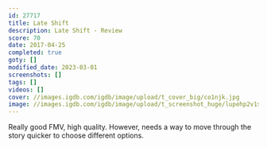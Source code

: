 ```yaml
---
id: 27717
title: Late Shift
description: Late Shift - Review
score: 70
date: 2017-04-25
completed: true
goty: []
modified_date: 2023-03-01
screenshots: []
tags: []
videos: []
cover: //images.igdb.com/igdb/image/upload/t_cover_big/co1njk.jpg
image: //images.igdb.com/igdb/image/upload/t_screenshot_huge/lupehp2v1sye9qqaz8sj.jpg
---
```

Really good FMV, high quality. However, needs a way to move through the story quicker to choose different options.